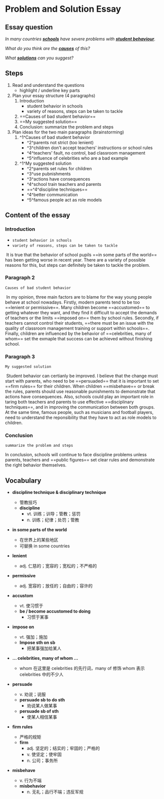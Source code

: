 # Problem and Solution Essay

## Essay question

*In many countries **<u>schools</u>** have severe problems with **<u>student behaviour</u>**.*

*What do you think are the **<u>causes</u>** of this?*

*What **<u>solutions</u>** can you suggest?*

## Steps

1. Read and understand the questions
   * highlight / underline key parts
2. Plan your essay structure (4 paragraphs)
   1. Introduction
      * student behavior in schools
      * variety of reasons, steps can be taken to tackle
   2. ==Causes of bad student behavior==
   3. ==My suggested solution==
   4. Conclusion: summarize the problem and steps
3. Plan ideas for the two main paragraphs (brainstorming)
   1. ^1^Causes of bad student behavior
      * ^2^parents not strict (too lenient)
      * ^3^children don't accept teachers' instructions or school rules
      * ^4^teachers' fault, no control, bad classroom management
      * ^5^influence of celebrities who are a bad example
   2. ^1^My suggested solution
      * ^2^parents set rules for children
      * ^3^use pubnishments
      * ^3^actions have consequences
      * ^4^school train teachers and parents
      * ==^4^discipline techniques==
      * ^4^better communication
      * ^5^famous people act as role models

## Content of the essay

### Introduction

* `student behavior in schools`
* `variety of reasons, steps can be taken to tackle`

​	It is true that the behavior of school pupils ==in some parts of the world== has been getting worse in recent year. There are a variety of possible reasons for this, but steps can definitely be taken to tackle the problem.

### Paragraph 2

`Causes of bad student behavior`

​	In my opinion, three main factors are to blame for the way young people behave at school nowadays. Firstly, modern parents tend to be too ==lenient or permissive==. Many children become ==accustomed== to getting whatever they want, and they find it difficult to accept the demands of teachers or the limits ==imposed on== them by school rules. Secondly, if teachers cannot control their students, ==there must be an issue with the quality of classroom management training or support within schools==. Finally, children are influenced by the behavior of ==celebrities, many of whom== set the exmaple that success can be achieved without finishing school.

### Paragraph 3

`My suggested solution`

​	Student behavior can certianly be improved. I believe that the change must start with parents, who need to be ==persuaded== that it is important to set ==firm rules== for their children. When children ==misbehave== or break the rules, parents should use reasonable punishments to demonstrate that actions have consequences. Also, schools could play an important role in taring both teachers and parents to use effective ==disciplinary techniques==, and in improving the communication between both groups. At the same time, famous people, such as musicians and football players, need to understand the reponsibility that they have to act as role models to children.

### Conclusion

`summarize the problem and steps`

In conclusion, schools will continue to face discipline problems unless parents, teachers and ==public figures== set clear rules and demonstrate the right behavior themselves.

## Vocabulary

* **discipline technique & disciplinary technique**
  * 管教技巧
  * **discipline**
    * vt. 训练；训导；管教；惩罚
    * n. 训练；纪律；处罚；管教

* **in some parts of the world**
  * 在世界上的某些地区
  * 可替换 in some countries

* **lenient**
  * adj. 仁慈的；宽容的；宽松的；不严格的

* **permissive**
  * adj. 宽容的；放任的；自由的；容许的

* **accustom**
  * vt. 使习惯于
  * **be / become accustomed to doing**
    * 习惯于某事

* **impose on**
  * vt. 强加；施加
  * **Impose sth on sb**
    * 把某事强加给某人

* **... celebrities, many of whom ...**
  * whom 在这里是 celebrities 的先行词，many of 修饰 whom 表示 celebrities 中的不少人

* **persuade**
  * v. 劝说；说服
  * **persuade sb to do sth**
    * 劝说某人做某事
  * **persuade sb of sth**
    * 使某人相信某事

* **firm rules**
  * 严格的规矩
  * **firm**
    * adj. 坚定的；结实的；牢固的；严格的
    * v. 使坚定；使牢固
    * n. 公司；事务所

* **misbehave**
  * v. 行为不端
  * **misbehavior**
    * n. 无礼；品行不端；违反军规

